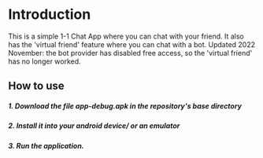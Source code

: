 # Introduction
This is a simple 1-1 Chat App where you can chat with your friend.
It also has the 'virtual friend' feature where you can chat with a bot.
Updated 2022 November: the bot provider has disabled free access, so the 'virtual friend' has no longer worked.

## How to use
##### 1. Download the file **app-debug.apk** in the repository's base directory
##### 2. Install it into your android device/ or an emulator
##### 3. Run the application.
